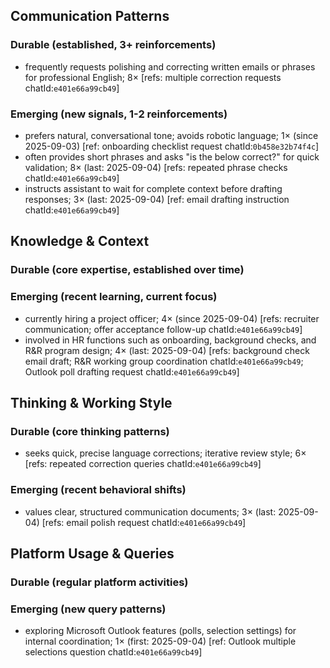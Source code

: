 ## Communication Patterns
### Durable (established, 3+ reinforcements)
- frequently requests polishing and correcting written emails or phrases for professional English; 8× [refs: multiple correction requests chatId:`e401e66a99cb49`]

### Emerging (new signals, 1-2 reinforcements)
- prefers natural, conversational tone; avoids robotic language; 1× (since 2025-09-03) [ref: onboarding checklist request chatId:`0b458e32b74f4c`]
- often provides short phrases and asks "is the below correct?" for quick validation; 8× (last: 2025-09-04) [refs: repeated phrase checks chatId:`e401e66a99cb49`]
- instructs assistant to wait for complete context before drafting responses; 3× (last: 2025-09-04) [ref: email drafting instruction chatId:`e401e66a99cb49`]

## Knowledge & Context
### Durable (core expertise, established over time)

### Emerging (recent learning, current focus)
- currently hiring a project officer; 4× (since 2025-09-04) [refs: recruiter communication; offer acceptance follow-up chatId:`e401e66a99cb49`]
- involved in HR functions such as onboarding, background checks, and R&R program design; 4× (last: 2025-09-04) [refs: background check email draft; R&R working group coordination chatId:`e401e66a99cb49`; Outlook poll drafting request chatId:`e401e66a99cb49`]

## Thinking & Working Style
### Durable (core thinking patterns)
- seeks quick, precise language corrections; iterative review style; 6× [refs: repeated correction queries chatId:`e401e66a99cb49`]

### Emerging (recent behavioral shifts)
- values clear, structured communication documents; 3× (last: 2025-09-04) [refs: email polish request chatId:`e401e66a99cb49`]

## Platform Usage & Queries
### Durable (regular platform activities)

### Emerging (new query patterns)
- exploring Microsoft Outlook features (polls, selection settings) for internal coordination; 1× (first: 2025-09-04) [ref: Outlook multiple selections question chatId:`e401e66a99cb49`]